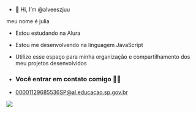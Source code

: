 - 👋 Hi, I’m @alveeszjuu

meu nome é julia

- Estou estudando na Alura
- Estou me desenvolvendo na linguagem JavaScript
- Utilizo esse espaço para minha organização e compartilhamento dos meu projetos desenvolvidos

- ### Você entrar em contato comigo 🍓🍓

- 00001129685536SP@al.educacao.sp.gov.br

![](https://media1.tenor.com/m/V7X5UiUmtNoAAAAC/strawberry-shortcake-blingee.gif)
